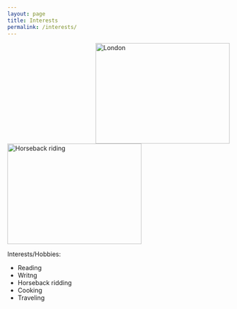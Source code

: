 ```yaml
---
layout: page
title: Interests
permalink: /interests/
---
```

<p> <div class="manual-content">
<img src ="https://media.timeout.com/images/100644443/image.jpg" alt="London" align="right" style="width:304px;height:228px;"/>
<img src="http://hotphotosfree.com/sites/default/files/styles/medium/public/field/image/fd3f126c4bcd7f0974ed9d691b7ccd10.jpg?itok=vNzpCibp" alt="Horseback riding" align="lower right" style="width:304px;height:228px;"/>

Interests/Hobbies:
<ul>
<li>Reading</li>
<li>Writng</li>
<li>Horseback ridding</li>
<li>Cooking</li>
<li>Traveling</li>
</ul>

</div> 
</p>

